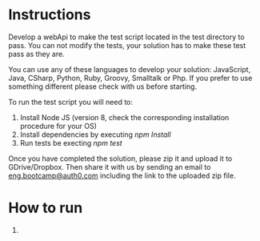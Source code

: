 # Instructions

Develop a webApi to make the test script located in the test directory to pass. You can not modify the tests, your solution has to make these test pass as they are.

You can use any of these languages to develop your solution: JavaScript, Java, CSharp, Python, Ruby, Groovy, Smalltalk or Php. If you prefer to use something different please check with us before starting.

To run the test script you will need to:

1. Install Node JS (version 8, check the corresponding installation procedure for your OS)
2. Install dependencies by executing _npm Install_
3. Run tests be execting _npm test_

Once you have completed the solution, please zip it and upload it to GDrive/Dropbox. Then share it with us by sending an email to eng.bootcamp@auth0.com including the link to the uploaded zip file.


# How to run

1.